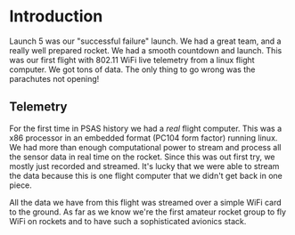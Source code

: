 # Introduction

Launch 5 was our "successful failure" launch. We had a great team, and a really well prepared rocket. We had a smooth countdown and launch. This was our first flight with 802.11 WiFi live telemetry from a linux flight computer. We got tons of data. The only thing to go wrong was the parachutes not opening!


## Telemetry

For the first time in PSAS history we had a *real* flight computer. This was a x86 processor in an embedded format (PC104 form factor) running linux. We had more than enough computational power to stream and process all the sensor data in real time on the rocket. Since this was out first try, we mostly just recorded and streamed. It's lucky that we were able to stream the data because this is one flight computer that we didn't get back in one piece.

All the data we have from this flight was streamed over a simple WiFi card to the ground. As far as we know we're the first amateur rocket group to fly WiFi on rockets and to have such a sophisticated avionics stack.
